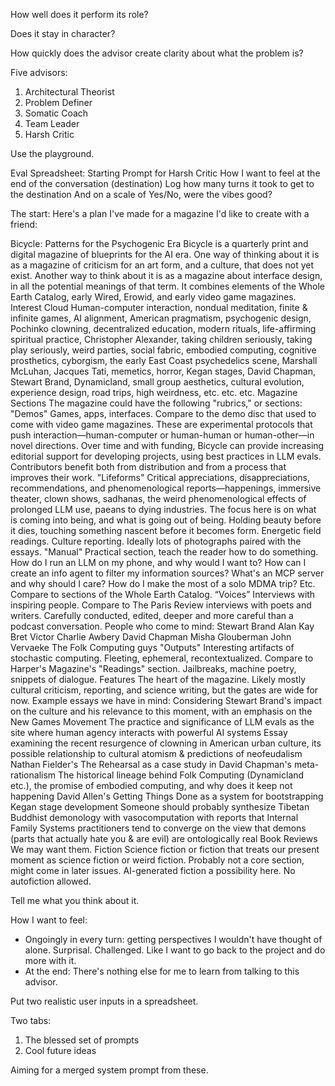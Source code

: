 How well does it perform its role? 

Does it stay in character? 

How quickly does the advisor create clarity about what the problem is? 

Five advisors: 

1. Architectural Theorist
2. Problem Definer
3. Somatic Coach
4. Team Leader
5. Harsh Critic

Use the playground. 

Eval Spreadsheet: 
Starting Prompt for Harsh Critic
How I want to feel at the end of the conversation (destination)
Log how many turns it took to get to the destination 
And on a scale of Yes/No, were the vibes good? 


The start:
Here's a plan I've made for a magazine I'd like to create with a friend:

Bicycle: Patterns for the Psychogenic Era
Bicycle is a quarterly print and digital magazine of blueprints for the AI era. One way of thinking about it is as a magazine of criticism for an art form, and a culture, that does not yet exist. Another way to think about it is as a magazine about interface design, in all the potential meanings of that term.
It combines elements of the Whole Earth Catalog, early Wired, Erowid, and early video game magazines.
Interest Cloud
Human-computer interaction, nondual meditation, finite & infinite games, AI alignment, American pragmatism, psychogenic design, Pochinko clowning, decentralized education, modern rituals, life-affirming spiritual practice, Christopher Alexander, taking children seriously, taking play seriously,  weird parties, social fabric, embodied computing, cognitive prosthetics, cyborgism, the early East Coast psychedelics scene, Marshall McLuhan, Jacques Tati, memetics, horror, Kegan stages, David Chapman, Stewart Brand, Dynamicland, small group aesthetics, cultural evolution, experience design, road trips, high weirdness, etc. etc. etc.
Magazine Sections
The magazine could have the following "rubrics," or sections:
"Demos"
Games, apps, interfaces. Compare to the demo disc that used to come with video game magazines. These are experimental protocols that push interaction—human-computer or human-human or human-other—in novel directions.
Over time and with funding, Bicycle can provide increasing editorial support for developing projects, using best practices in LLM evals. Contributors benefit both from distribution and from a process that improves their work. 
"Lifeforms"
Critical appreciations, disappreciations, recommendations, and phenomenological reports—happenings, immersive theater, clown shows, sadhanas, the weird phenomenological effects of prolonged LLM use, paeans to dying industries. The focus here is on what is coming into being, and what is going out of being. Holding beauty before it dies, touching something nascent before it becomes form. Energetic field readings. Culture reporting. Ideally lots of photographs paired with the essays.
"Manual"
Practical section, teach the reader how to do something. How do I run an LLM on my phone, and why would I want to? How can I create an info agent to filter my information sources? What's an MCP server and why should I care? How do I make the most of a solo MDMA trip? Etc. Compare to sections of the Whole Earth Catalog.
“Voices”
Interviews with inspiring people. Compare to The Paris Review interviews with poets and writers. Carefully conducted, edited, deeper and more careful than a podcast conversation. People who come to mind:
Stewart Brand
Alan Kay
Bret Victor
Charlie Awbery
David Chapman
Misha Glouberman
John Vervaeke
The Folk Computing guys
"Outputs"
Interesting artifacts of stochastic computing. Fleeting, ephemeral, recontextualized. Compare to Harper's Magazine's "Readings" section. Jailbreaks, machine poetry, snippets of dialogue. 
Features
The heart of the magazine. Likely mostly cultural criticism, reporting, and science writing, but the gates are wide for now. Example essays we have in mind:
Considering Stewart Brand's impact on the culture and his relevance to this moment, with an emphasis on the New Games Movement
The practice and significance of LLM evals as the site where human agency interacts with powerful AI systems
Essay examining the recent resurgence of clowning in American urban culture, its possible relationship to cultural atomism & predictions of neofeudalism
Nathan Fielder's The Rehearsal as a case study in David Chapman's meta-rationalism
The historical lineage behind Folk Computing (Dynamicland etc.), the promise of embodied computing, and why does it keep not happening
David Allen's Getting Things Done as a system for bootstrapping Kegan stage development
Someone should probably synthesize Tibetan Buddhist demonology with vasocomputation with reports that Internal Family Systems practitioners tend to converge on the view that demons (parts that actually hate you & are evil) are ontologically real
Book Reviews
We may want them.
Fiction
Science fiction or fiction that treats our present moment as science fiction or weird fiction. Probably not a core section, might come in later issues. AI-generated fiction a possibility here. No autofiction allowed.

Tell me what you think about it. 


How I want to feel:
- Ongoingly in every turn: getting perspectives I wouldn't have thought of alone. Surprisal. Challenged. Like I want to go back to the project and do more with it. 
- At the end: There's nothing else for me to learn from talking to this advisor. 


Put two realistic user inputs in a spreadsheet.

Two tabs:

1. The blessed set of prompts
2. Cool future ideas

Aiming for a merged system prompt from these.